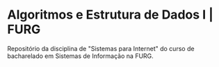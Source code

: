 # Algoritmos e Estrutura de Dados I | FURG
Repositório da disciplina de "Sistemas para Internet" do curso de bacharelado em Sistemas de Informação na FURG.
